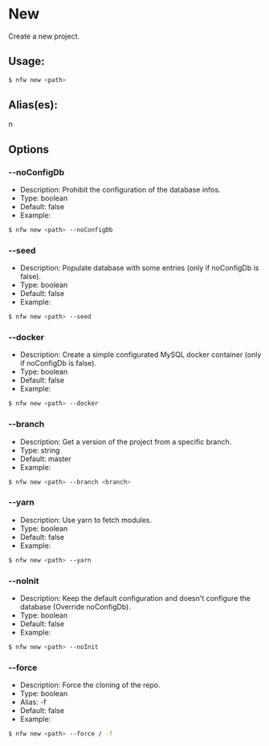 # New
Create a new project.
## Usage:
```sh
$ nfw new <path>
```
## Alias(es):
n
## Options
### --noConfigDb
- Description: Prohibit the configuration of the database infos.
- Type: boolean
- Default: false
- Example:
```sh
$ nfw new <path> --noConfigDb 
```
### --seed
- Description: Populate database with some entries (only if noConfigDb is false).
- Type: boolean
- Default: false
- Example:
```sh
$ nfw new <path> --seed 
```
### --docker
- Description: Create a simple configurated MySQL docker container (only if noConfigDb is false).
- Type: boolean
- Default: false
- Example:
```sh
$ nfw new <path> --docker 
```
### --branch
- Description: Get a version of the project from a specific branch.
- Type: string
- Default: master
- Example:
```sh
$ nfw new <path> --branch <branch>
```
### --yarn
- Description: Use yarn to fetch modules.
- Type: boolean
- Default: false
- Example:
```sh
$ nfw new <path> --yarn 
```
### --noInit
- Description: Keep the default configuration and doesn't configure the database (Override noConfigDb).
- Type: boolean
- Default: false
- Example:
```sh
$ nfw new <path> --noInit 
```
### --force
- Description: Force the cloning of the repo.
- Type: boolean
- Alias: -f
- Default: false
- Example:
```sh
$ nfw new <path> --force / -f 
```
